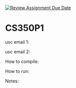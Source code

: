 [![Review Assignment Due Date](https://classroom.github.com/assets/deadline-readme-button-22041afd0340ce965d47ae6ef1cefeee28c7c493a6346c4f15d667ab976d596c.svg)](https://classroom.github.com/a/9YJ-1Umm)
# CS350P1

usc email 1: 
  
usc email 2:
  
How to compile:
  
How to run:

Notes:
